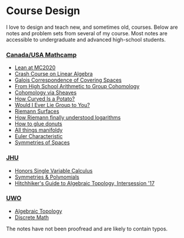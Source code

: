 # Course Design

I love to design and teach new, and sometimes old, courses.
Below are notes and problem sets from several of my course.
Most notes are accessible to undergraduate and advanced high-school students.

### [Canada/USA Mathcamp](mathcamp.html)

- [Lean at MC2020](mathcamp.html#lean-at-mc2020)
- [Crash Course on Linear Algebra](mathcamp.html#crash-course-on-linear-algebra)
- [Galois Correspondence of Covering Spaces](mathcamp.html#galois-correspondence-of-covering-spaces)
- [From High School Arithmetic to Group Cohomology](mathcamp.html#from-high-school-arithmetic-to-group-cohomology)
- [Cohomology via Sheaves](mathcamp.html#cohomology-via-sheaves)
- [How Curved Is a Potato?](mathcamp.html#how-curved-is-a-potato)
- [Would I Ever Lie Group to You?](mathcamp.html#would-i-ever-lie-group-to-you)
- [Riemann Surfaces](mathcamp.html#riemann-surfaces)
- [How Riemann finally understood logarithms](mathcamp.html#how-riemann-finally-understood-logarithms)
- [How to glue donuts](mathcamp.html#how-to-glue-donuts)
- [All things manifoldy](mathcamp.html#all-things-manifoldy)
- [Euler Characteristic](mathcamp.html#euler-characteristic)
- [Symmetries of Spaces](mathcamp.html#symmetries-of-spaces)

### [JHU](jhu.html#jhu)

- [Honors Single Variable Calculus](jhu.html#honors-single-variable-calculus)
- [Symmetries \& Polynomials](jhu.html#symmetries--polynomials)
- [Hitchhiker's Guide to Algebraic Topology, Intersession '17](jhu.html#hitchhikers-guide-to-algebraic-topology-intersession-17)

### [UWO](uwo.html#uwo)

- [Algebraic Topology](uwo.html#algebraic-topology)
- [Discrete Math](uwo.html#discrete-math)

The notes have not been proofread and are likely to contain typos.
